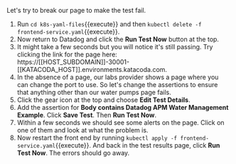 Let's try to break our page to make the test fail.

1. Run `cd k8s-yaml-files`{{execute}} and then `kubectl delete -f frontend-service.yaml`{{execute}}.
2. Now return to Datadog and click the **Run Test Now** button at the top.
3. It might take a few seconds but you will notice it's still passing. Try clicking the link for the page here: https://[[HOST_SUBDOMAIN]]-30001-[[KATACODA_HOST]].environments.katacoda.com.
4. In the absence of a page, our labs provider shows a page where you can change the port to use. So let's change the assertions to ensure that anything other than our water pumps page fails. 
5. Click the gear icon at the top and choose **Edit Test Details**. 
6. Add the assertion for **Body contains Datadog APM Water Management Example**. Click **Save Test**. Then **Run Test Now**.
7. Within a few seconds we should see some alerts on the page. Click on one of them and look at what the problem is.
8. Now restart the front end by running `kubectl apply -f frontend-service.yaml`{{execute}}. And back in the test results page, click **Run Test Now**. The errors should go away.